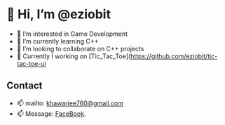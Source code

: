 # 👋 Hi, I’m @eziobit 
- 👀 I’m interested in Game Development
- 🌱 I’m currently learning C++
- 💞️ I’m looking to collaborate on C++ projects
- 🎇 Currently I working on [Tic_Tac_Toe](https://github.com/eziobit/tic-tac-toe-ui
## Contact 
- 📫 mailto: khawarjee760@gmail.com 
- 📫 Message: [FaceBook](https://m.me/khawar.3021).

<!---
eziobit/eziobit is a ✨ special ✨ repository because its `README.md` (this file) appears on your GitHub profile.
You can click the Preview link to take a look at your changes.
--->
